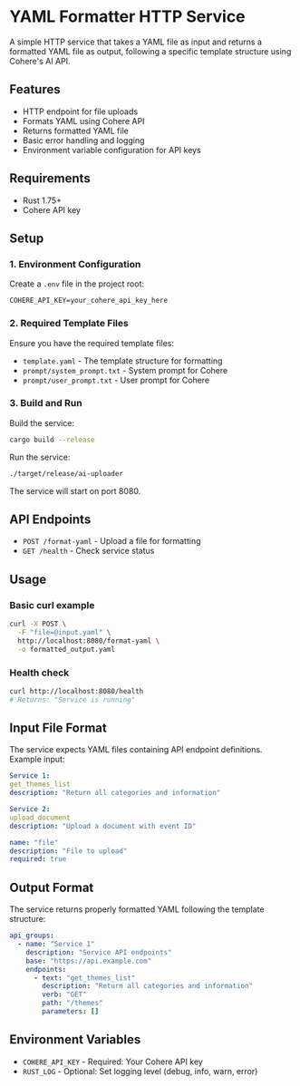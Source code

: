 # YAML Formatter HTTP Service

A simple HTTP service that takes a YAML file as input and returns a formatted YAML file as output, following a specific template structure using Cohere's AI API.

## Features

- HTTP endpoint for file uploads
- Formats YAML using Cohere API
- Returns formatted YAML file
- Basic error handling and logging
- Environment variable configuration for API keys

## Requirements

- Rust 1.75+
- Cohere API key

## Setup

### 1. Environment Configuration

Create a `.env` file in the project root:

```env
COHERE_API_KEY=your_cohere_api_key_here
```

### 2. Required Template Files

Ensure you have the required template files:

- `template.yaml` - The template structure for formatting
- `prompt/system_prompt.txt` - System prompt for Cohere
- `prompt/user_prompt.txt` - User prompt for Cohere

### 3. Build and Run

Build the service:

```bash
cargo build --release
```

Run the service:

```bash
./target/release/ai-uploader
```

The service will start on port 8080.

## API Endpoints

- `POST /format-yaml` - Upload a file for formatting
- `GET /health` - Check service status

## Usage

### Basic curl example

```bash
curl -X POST \
  -F "file=@input.yaml" \
  http://localhost:8080/format-yaml \
  -o formatted_output.yaml
```

### Health check

```bash
curl http://localhost:8080/health
# Returns: "Service is running"
```

## Input File Format

The service expects YAML files containing API endpoint definitions. Example input:

```yaml
Service 1:
get_themes_list
description: "Return all categories and information"

Service 2:
upload_document
description: "Upload a document with event ID"

name: "file"
description: "File to upload"
required: true
```

## Output Format

The service returns properly formatted YAML following the template structure:

```yaml
api_groups:
  - name: "Service 1"
    description: "Service API endpoints"
    base: "https://api.example.com"
    endpoints:
      - text: "get_themes_list"
        description: "Return all categories and information"
        verb: "GET"
        path: "/themes"
        parameters: []
```

## Environment Variables

- `COHERE_API_KEY` - Required: Your Cohere API key
- `RUST_LOG` - Optional: Set logging level (debug, info, warn, error)
